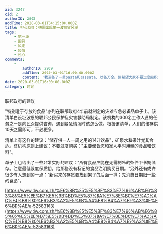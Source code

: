```yaml
---
aid: 3247
cid: 2
authorID: 2805
addTime: 2020-03-01T04:15:00.000Z
title: 担心疫情：德国出现第一波囤货风潮
tags:
    - 第一波
    - 囤货
    - 风潮
    - 疫情
    - 担心
comments:
    -
        authorID: 2939
        addTime: 2020-03-01T16:00:00.000Z
        content: '我准备了一些pasta和passata, 以备万全。但希望大家不要过度囤积。'
date: 2020-03-01T16:00:00.000Z
category: 时政
---
```


联邦政府的建议

"特别适于存放的食品"亦列在联邦政府4年前就制定的灾难应急必备品单子上。该清单由设址波恩的联邦公民保护及灾害救助局制定。该机构的300名工作人员的任务之一是向民众提供咨询，遇到紧急情况时该怎么做。根据该清单，人们的储存供10天之需即可，不必更多。

清单上有这样的建议："储存供一人一周之用的14升饮品"，矿泉水和果汁尤其合适。该机构原则上建议：不要过度购买："主要储备您和家人平时用量的食品和饮料"。

单子上也给出了一些非常实际的建议："所有食品应能在无需制冷的条件下长期储存。注意最低限度保质期。给那些没有标记的食品注明购买日期。"另外还有或许很少有人想到的一点："新买来的存货要放到架子的后面一排；先消费日期旧一些的食品"。

[https://www.dw.com/zh/%E6%8B%85%E5%BF%83%E7%96%AB%E6%83%85%E5%BE%B7%E5%9B%BD%E5%87%BA%E7%8E%B0%E7%AC%AC%E4%B8%80%E6%B3%A2%E5%9B%A4%E8%B4%A7%E9%A3%8E%E6%BD%AE/a-52583163](https://www.dw.com/zh/%E6%8B%85%E5%BF%83%E7%96%AB%E6%83%85%E5%BE%B7%E5%9B%BD%E5%87%BA%E7%8E%B0%E7%AC%AC%E4%B8%80%E6%B3%A2%E5%9B%A4%E8%B4%A7%E9%A3%8E%E6%BD%AE/a-52583163)
